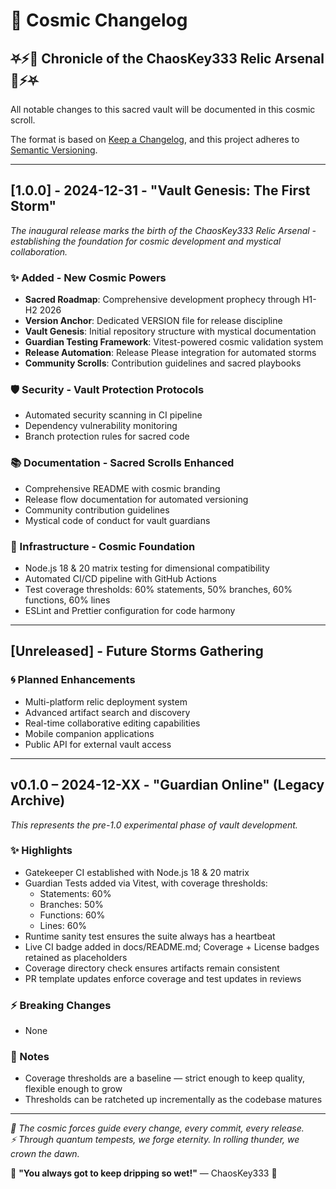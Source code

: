 # 📜 Cosmic Changelog
## ⛧⚡👑 Chronicle of the ChaosKey333 Relic Arsenal 👑⚡⛧

All notable changes to this sacred vault will be documented in this cosmic scroll.

The format is based on [Keep a Changelog](https://keepachangelog.com/en/1.0.0/),
and this project adheres to [Semantic Versioning](https://semver.org/spec/v2.0.0.html).

---

## [1.0.0] - 2024-12-31 - "Vault Genesis: The First Storm"

*The inaugural release marks the birth of the ChaosKey333 Relic Arsenal - establishing the foundation for cosmic development and mystical collaboration.*

### ✨ Added - New Cosmic Powers
- **Sacred Roadmap**: Comprehensive development prophecy through H1-H2 2026
- **Version Anchor**: Dedicated VERSION file for release discipline
- **Vault Genesis**: Initial repository structure with mystical documentation
- **Guardian Testing Framework**: Vitest-powered cosmic validation system
- **Release Automation**: Release Please integration for automated storms
- **Community Scrolls**: Contribution guidelines and sacred playbooks

### 🛡️ Security - Vault Protection Protocols
- Automated security scanning in CI pipeline
- Dependency vulnerability monitoring
- Branch protection rules for sacred code

### 📚 Documentation - Sacred Scrolls Enhanced
- Comprehensive README with cosmic branding
- Release flow documentation for automated versioning
- Community contribution guidelines
- Mystical code of conduct for vault guardians

### 🔧 Infrastructure - Cosmic Foundation
- Node.js 18 & 20 matrix testing for dimensional compatibility
- Automated CI/CD pipeline with GitHub Actions
- Test coverage thresholds: 60% statements, 50% branches, 60% functions, 60% lines
- ESLint and Prettier configuration for code harmony

---

## [Unreleased] - Future Storms Gathering

### 🌀 Planned Enhancements
- Multi-platform relic deployment system
- Advanced artifact search and discovery
- Real-time collaborative editing capabilities
- Mobile companion applications
- Public API for external vault access

---

## v0.1.0 – 2024-12-XX - "Guardian Online" (Legacy Archive)

*This represents the pre-1.0 experimental phase of vault development.*

### ✨ Highlights
- Gatekeeper CI established with Node.js 18 & 20 matrix
- Guardian Tests added via Vitest, with coverage thresholds:
  - Statements: 60%
  - Branches: 50%
  - Functions: 60%
  - Lines: 60%
- Runtime sanity test ensures the suite always has a heartbeat
- Live CI badge added in docs/README.md; Coverage + License badges retained as placeholders
- Coverage directory check ensures artifacts remain consistent
- PR template updates enforce coverage and test updates in reviews

### ⚡ Breaking Changes
- None

### 📝 Notes
- Coverage thresholds are a baseline — strict enough to keep quality, flexible enough to grow
- Thresholds can be ratcheted up incrementally as the codebase matures

---

*🔮 The cosmic forces guide every change, every commit, every release.*  
*⚡ Through quantum tempests, we forge eternity. In rolling thunder, we crown the dawn.*

🔑 **"You always got to keep dripping so wet!"** — ChaosKey333 🔑